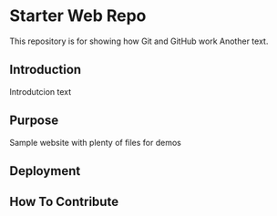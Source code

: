 # Starter Web Repo

This repository is for showing how Git and GitHub work
Another text.

## Introduction
Introdutcion text

## Purpose

Sample website with plenty of files for demos

## Deployment

## How To Contribute